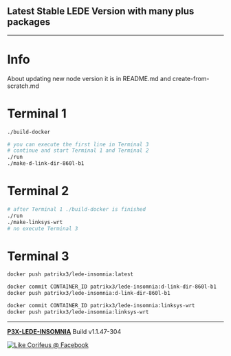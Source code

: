 [//]: #@corifeus-header

## Latest Stable LEDE Version with many plus packages

---
                        
[//]: #@corifeus-header:end
# Info 
About updating new node version it is in README.md and create-from-scratch.md

# Terminal 1

```bash
./build-docker

# you can execute the first line in Terminal 3
# continue and start Terminal 1 and Terminal 2
./run
./make-d-link-dir-860l-b1
```

# Terminal 2
```bash
# after Terminal 1 ./build-docker is finished
./run
./make-linksys-wrt
# no execute Terminal 3
```

# Terminal 3

```bash
docker push patrikx3/lede-insomnia:latest

docker commit CONTAINER_ID patrikx3/lede-insomnia:d-link-dir-860l-b1
docker push patrikx3/lede-insomnia:d-link-dir-860l-b1

docker commit CONTAINER_ID patrikx3/lede-insomnia:linksys-wrt
docker push patrikx3/lede-insomnia:linksys-wrt
```
[//]: #@corifeus-footer

---

[**P3X-LEDE-INSOMNIA**](https://pages.corifeus.com/lede-insomnia) Build v1.1.47-304 

[![Like Corifeus @ Facebook](https://img.shields.io/badge/LIKE-Corifeus-3b5998.svg)](https://www.facebook.com/corifeus.software) 
 

[//]: #@corifeus-footer:end